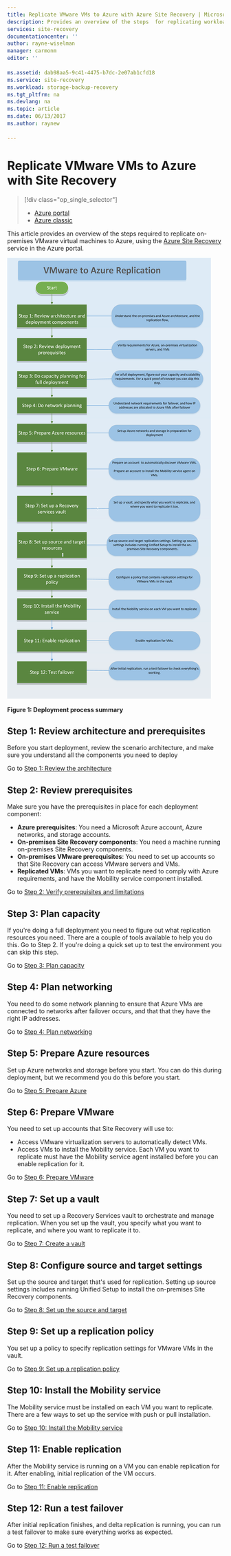 ```yaml
---
title: Replicate VMware VMs to Azure with Azure Site Recovery | Microsoft Docs
description: Provides an overview of the steps  for replicating workloads running on VMware VMs to Azure
services: site-recovery
documentationcenter: ''
author: rayne-wiselman
manager: carmonm
editor: ''

ms.assetid: dab98aa5-9c41-4475-b7dc-2e07ab1cfd18
ms.service: site-recovery
ms.workload: storage-backup-recovery
ms.tgt_pltfrm: na
ms.devlang: na
ms.topic: article
ms.date: 06/13/2017
ms.author: raynew

---
```

# Replicate VMware VMs to Azure with Site Recovery

> [!div class="op_single_selector"]
> * [Azure portal](vmware-walkthrough-overview.md)
> * [Azure classic](site-recovery-vmware-to-azure-classic.md)

This article provides an overview of the steps required to replicate on-premises VMware virtual machines to Azure, using the [Azure Site Recovery](site-recovery-overview.md) service in the Azure portal.


![Deployment process](./media/vmware-walkthrough-overview/vmware-to-azure-process.png)

**Figure 1: Deployment process summary**

## Step 1: Review architecture and prerequisites

Before you start deployment, review the scenario architecture, and make sure you understand all the components you need to deploy

Go to [Step 1: Review the architecture](vmware-walkthrough-architecture.md)


## Step 2: Review prerequisites

Make sure you have the prerequisites in place for each deployment component:

- **Azure prerequisites**: You need a Microsoft Azure account, Azure networks, and storage accounts.
- **On-premises Site Recovery components**: You need a machine running on-premises Site Recovery components.
- **On-premises VMware prerequisites**: You need to set up accounts so that Site Recovery can access VMware servers and VMs.
- **Replicated VMs**: VMs you want to replicate need to comply with Azure requirements, and have the Mobility service component installed.

Go to [Step 2: Verify prerequisites and limitations](vmware-walkthrough-prerequisites.md)

## Step 3: Plan capacity

If you're doing a full deployment you need to figure out what replication resources you need. There are a couple of tools available to help you do this. Go to Step 2. If you're doing a quick set up to test the environment you can skip this step.

Go to [Step 3: Plan capacity](vmware-walkthrough-capacity.md)

## Step 4: Plan networking

You need to do some network planning to ensure that Azure VMs are connected to networks after failover occurs, and  that that they have the right IP addresses.

Go to [Step 4: Plan networking](vmware-walkthrough-network.md)

##  Step 5: Prepare Azure resources

Set up Azure networks and storage before you start. You can do this during deployment, but we recommend you do this before you start.

Go to [Step 5: Prepare Azure](vmware-walkthrough-prepare-azure.md)


## Step 6: Prepare VMware

You need to set up accounts that Site Recovery will use to:

- Access VMware virtualization servers to automatically detect VMs.
- Access VMs to install the Mobility service. Each VM you want to replicate must have the Mobility service agent installed before you can enable replication for it.

Go to [Step 6: Prepare VMware](vmware-walkthrough-prepare-vmware.md)

## Step 7: Set up a vault

You need to set up a Recovery Services vault to orchestrate and manage replication. When you set up the vault, you specify what you want to replicate, and where you want to replicate it to.

Go to [Step 7: Create a vault](vmware-walkthrough-create-vault.md)

## Step 8: Configure source and target settings

Set up the source and target that's used for replication. Setting up source settings includes running Unified Setup to install the on-premises Site Recovery components.

Go to [Step 8: Set up the source and target](vmware-walkthrough-source-target.md)

## Step 9: Set up a replication policy

You set up a policy to specify replication settings for VMware VMs in the vault.

Go to [Step 9: Set up a replication policy](vmware-walkthrough-replication.md)

## Step 10: Install the Mobility service

The Mobility service must be installed on each VM you want to replicate. There are a few ways to set up the service with push or pull installation.

Go to [Step 10: Install the Mobility service](vmware-walkthrough-install-mobility.md)

## Step 11: Enable replication

After the Mobility service is running on a VM you can enable replication for it. After enabling, initial replication of the VM occurs.

Go to [Step 11: Enable replication](vmware-walkthrough-enable-replication.md)

## Step 12: Run a test failover

After initial replication finishes, and delta replication is running, you can run a test failover to make sure everything works as expected.

Go to [Step 12: Run a test failover](vmware-walkthrough-test-failover.md)
